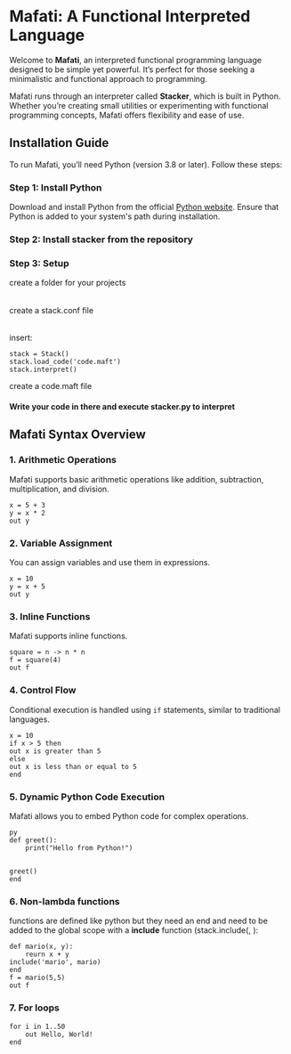# Mafati: A Functional Interpreted Language

Welcome to **Mafati**, an interpreted functional programming language designed to be simple yet powerful.
It’s perfect for those seeking a minimalistic and functional approach to programming.

Mafati runs through an interpreter called **Stacker**, which is built in Python. Whether you’re creating small utilities or experimenting with functional programming concepts, Mafati offers flexibility and ease of use.

## Installation Guide

To run Mafati, you’ll need Python (version 3.8 or later). Follow these steps:

### Step 1: Install Python
Download and install Python from the official [Python website](https://www.python.org/downloads/). Ensure that Python is added to your system's path during installation.

### Step 2: Install stacker from the repository

### Step 3: Setup
create a folder for your projects
######
create a stack.conf file
######
insert:
```
stack = Stack()
stack.load_code('code.maft')
stack.interpret()
```
create a code.maft file
#### Write your code in there and execute stacker.py to interpret

## Mafati Syntax Overview

### 1. **Arithmetic Operations**
Mafati supports basic arithmetic operations like addition, subtraction, multiplication, and division.

```maf
x = 5 + 3
y = x * 2
out y  
```

### 2. **Variable Assignment**
You can assign variables and use them in expressions.

```maf
x = 10
y = x + 5
out y 
```

### 3. **Inline Functions**
Mafati supports inline functions.

```maf
square = n -> n * n
f = square(4)  
out f
```

### 4. **Control Flow**
Conditional execution is handled using `if` statements, similar to traditional languages.

```maf
x = 10
if x > 5 then
out x is greater than 5
else
out x is less than or equal to 5
end
```

### 5. **Dynamic Python Code Execution**
Mafati allows you to embed Python code for complex operations.

```maf
py
def greet():
    print("Hello from Python!")


greet()
end

```
### 6. **Non-lambda functions**
functions are defined like python but they need an end and need to be added to the global scope with a **include** function (stack.include(<name in the global scope>, <host scope function>):
```maf
def mario(x, y):
    reurn x + y
include('mario', mario)
end
f = mario(5,5)
out f
```

### 7. **For loops**
```maf
for i in 1..50
    out Hello, World!
end
```
